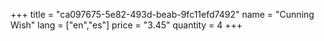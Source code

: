 +++
title = "ca097675-5e82-493d-beab-9fc11efd7492"
name = "Cunning Wish"
lang = ["en","es"]
price = "3.45"
quantity = 4
+++
